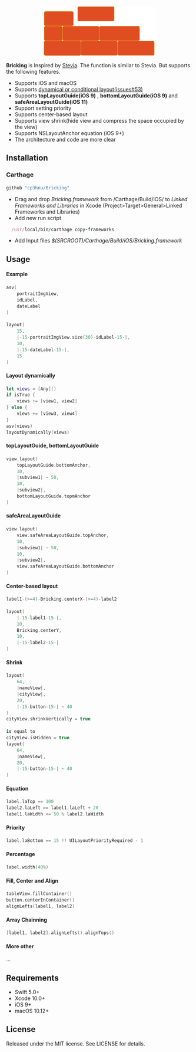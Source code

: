 <p align="center"> 
<img src="https://raw.githubusercontent.com/cp3hnu/Bricking/master/Bricking.jpg", width="301">
</p>



**Bricking** is Inspired by [Stevia](https://github.com/freshOS/Stevia). The function is similar to Stevia. But supports the following features.

- Supports iOS and macOS
- Supports [dynamical or conditional layout(issues#53)](https://github.com/freshOS/Stevia/issues/53)
- Supports **topLayoutGuide(iOS 9)** , **bottomLayoutGuide(iOS 9)**  and **safeAreaLayoutGuide(iOS 11)** 
- Support setting priority
- Supports center-based layout
- Supports view shrink(hide view and compress the space occupied by the view)
- Supports NSLayoutAnchor equation (iOS 9+)
- The architecture and code are more clear



## Installation

### Carthage

```swift
github "cp3hnu/Bricking"
```

- Drag and drop *Bricking.framework* from /Carthage/Build/iOS/ to *Linked Frameworks and Libraries* in Xcode (Project>Target>General>Linked Frameworks and Libraries)
- Add new run script

```ruby
  /usr/local/bin/carthage copy-frameworks
```

- Add Input files *$(SRCROOT)/Carthage/Build/iOS/Bricking.framework*


## Usage

#### Example

```swift
asv(
    portraitImgView,
    idLabel,
    dateLabel
)
        
layout(
    15,
    |-15-portraitImgView.size(30)-idLabel-15-|,
    10,
    |-15-dateLabel-15-|,
    15
)
```

#### Layout dynamically

```swift
let views = [Any]()
if isTrue {
    views += [view1, view2]
} else {
    views += [view3, view4]
}
asv(views)
layoutDynamically(views)
```

#### topLayoutGuide, bottomLayoutGuide

```swift
view.layout(
    topLayoutGuide.bottomAnchor,
    10,
    |subview1| ~ 50,
    10,
    |subview2|,
    bottomLayoutGuide.topmAnchor
)
```

#### safeAreaLayoutGuide

```swift
view.layout(
    view.safeAreaLayoutGuide.topAnchor,
    10,
    |subview1| ~ 50,
    10,
    |subview2|,
    view.safeAreaLayoutGuide.bottomAnchor
)
```

#### Center-based layout

```swift
label1-(>=4)-Bricking.centerX-(>=4)-label2

layout(
    |-15-label1-15-|,
    10,
    Bricking.centerY,
    10,
    |-15-label2-15-|
)
```

#### Shrink

```swift
layout(
    64,
    |nameView|,
    |cityView|,
    20,
    |-15-button-15-| ~ 40
)
cityView.shrinkVertically = true

is equal to
cityView.isHidden = true
layout(
    64,
    |nameView|,
    20,
    |-15-button-15-| ~ 40
)
```

#### Equation

```swift
label.laTop == 100
label2.laLeft == label1.laLeft + 20
label1.laWidth <= 50 % label2.laWidth
```

#### Priority

```swift
label.laBottom == 15 !! UILayoutPriorityRequired - 1
```

#### Percentage

```swift
label.width(40%)
```

#### Fill, Center and Align

```swift
tableView.fillContainer()
button.centerInContainer()
alignLefts(label1, label2)
```

#### Array Chainning

```swift
[label1, label2].alignLefts().alignTops()
```

#### More other

...

## Requirements

- Swift 5.0+
- Xcode 10.0+
- iOS 9+
- macOS 10.12+



## License

Released under the MIT license. See LICENSE for details.